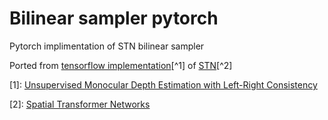 # Bilinear sampler pytorch
Pytorch implimentation of STN bilinear sampler 

Ported from [tensorflow implementation](https://github.com/mrharicot/monodepth/blob/master/bilinear_sampler.py)[^1] of [STN](https://github.com/daviddao/spatial-transformer-tensorflow/blob/master/spatial_transformer.py)[^2]

[1]: [Unsupervised Monocular Depth Estimation with Left-Right Consistency](https://arxiv.org/pdf/1609.03677.pdf)

[2]: [Spatial Transformer Networks](https://arxiv.org/pdf/1506.02025.pdf)
